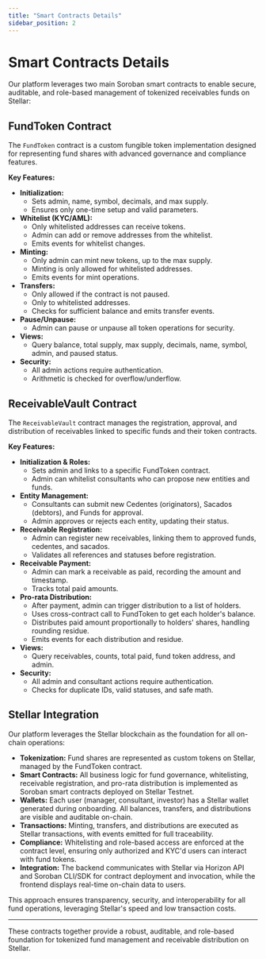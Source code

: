 ```yaml
---
title: "Smart Contracts Details"
sidebar_position: 2
---
```


# Smart Contracts Details

Our platform leverages two main Soroban smart contracts to enable secure, auditable, and role-based management of tokenized receivables funds on Stellar:

## FundToken Contract

The `FundToken` contract is a custom fungible token implementation designed for representing fund shares with advanced governance and compliance features.

**Key Features:**
- **Initialization:**
  - Sets admin, name, symbol, decimals, and max supply.
  - Ensures only one-time setup and valid parameters.
- **Whitelist (KYC/AML):**
  - Only whitelisted addresses can receive tokens.
  - Admin can add or remove addresses from the whitelist.
  - Emits events for whitelist changes.
- **Minting:**
  - Only admin can mint new tokens, up to the max supply.
  - Minting is only allowed for whitelisted addresses.
  - Emits events for mint operations.
- **Transfers:**
  - Only allowed if the contract is not paused.
  - Only to whitelisted addresses.
  - Checks for sufficient balance and emits transfer events.
- **Pause/Unpause:**
  - Admin can pause or unpause all token operations for security.
- **Views:**
  - Query balance, total supply, max supply, decimals, name, symbol, admin, and paused status.
- **Security:**
  - All admin actions require authentication.
  - Arithmetic is checked for overflow/underflow.

## ReceivableVault Contract

The `ReceivableVault` contract manages the registration, approval, and distribution of receivables linked to specific funds and their token contracts.

**Key Features:**
- **Initialization & Roles:**
  - Sets admin and links to a specific FundToken contract.
  - Admin can whitelist consultants who can propose new entities and funds.
- **Entity Management:**
  - Consultants can submit new Cedentes (originators), Sacados (debtors), and Funds for approval.
  - Admin approves or rejects each entity, updating their status.
- **Receivable Registration:**
  - Admin can register new receivables, linking them to approved funds, cedentes, and sacados.
  - Validates all references and statuses before registration.
- **Receivable Payment:**
  - Admin can mark a receivable as paid, recording the amount and timestamp.
  - Tracks total paid amounts.
- **Pro-rata Distribution:**
  - After payment, admin can trigger distribution to a list of holders.
  - Uses cross-contract call to FundToken to get each holder's balance.
  - Distributes paid amount proportionally to holders' shares, handling rounding residue.
  - Emits events for each distribution and residue.
- **Views:**
  - Query receivables, counts, total paid, fund token address, and admin.
- **Security:**
  - All admin and consultant actions require authentication.
  - Checks for duplicate IDs, valid statuses, and safe math.

## Stellar Integration

Our platform leverages the Stellar blockchain as the foundation for all on-chain operations:

- **Tokenization:** Fund shares are represented as custom tokens on Stellar, managed by the FundToken contract.
- **Smart Contracts:** All business logic for fund governance, whitelisting, receivable registration, and pro-rata distribution is implemented as Soroban smart contracts deployed on Stellar Testnet.
- **Wallets:** Each user (manager, consultant, investor) has a Stellar wallet generated during onboarding. All balances, transfers, and distributions are visible and auditable on-chain.
- **Transactions:** Minting, transfers, and distributions are executed as Stellar transactions, with events emitted for full traceability.
- **Compliance:** Whitelisting and role-based access are enforced at the contract level, ensuring only authorized and KYC'd users can interact with fund tokens.
- **Integration:** The backend communicates with Stellar via Horizon API and Soroban CLI/SDK for contract deployment and invocation, while the frontend displays real-time on-chain data to users.

This approach ensures transparency, security, and interoperability for all fund operations, leveraging Stellar's speed and low transaction costs.

---

These contracts together provide a robust, auditable, and role-based foundation for tokenized fund management and receivable distribution on Stellar.